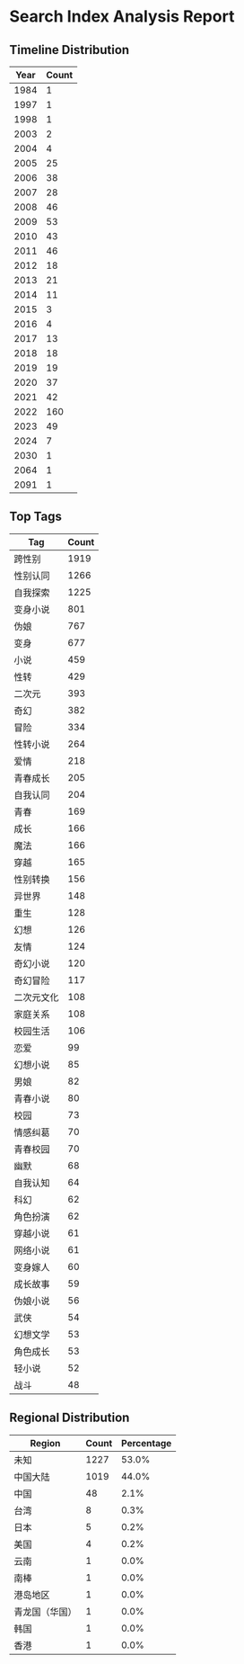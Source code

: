# Search Index Analysis Report

## Timeline Distribution

| Year | Count |
|------|-------|
| 1984 | 1 |
| 1997 | 1 |
| 1998 | 1 |
| 2003 | 2 |
| 2004 | 4 |
| 2005 | 25 |
| 2006 | 38 |
| 2007 | 28 |
| 2008 | 46 |
| 2009 | 53 |
| 2010 | 43 |
| 2011 | 46 |
| 2012 | 18 |
| 2013 | 21 |
| 2014 | 11 |
| 2015 | 3 |
| 2016 | 4 |
| 2017 | 13 |
| 2018 | 18 |
| 2019 | 19 |
| 2020 | 37 |
| 2021 | 42 |
| 2022 | 160 |
| 2023 | 49 |
| 2024 | 7 |
| 2030 | 1 |
| 2064 | 1 |
| 2091 | 1 |

## Top Tags

| Tag | Count |
|-----|-------|
| 跨性别 | 1919 |
| 性别认同 | 1266 |
| 自我探索 | 1225 |
| 变身小说 | 801 |
| 伪娘 | 767 |
| 变身 | 677 |
| 小说 | 459 |
| 性转 | 429 |
| 二次元 | 393 |
| 奇幻 | 382 |
| 冒险 | 334 |
| 性转小说 | 264 |
| 爱情 | 218 |
| 青春成长 | 205 |
| 自我认同 | 204 |
| 青春 | 169 |
| 成长 | 166 |
| 魔法 | 166 |
| 穿越 | 165 |
| 性别转换 | 156 |
| 异世界 | 148 |
| 重生 | 128 |
| 幻想 | 126 |
| 友情 | 124 |
| 奇幻小说 | 120 |
| 奇幻冒险 | 117 |
| 二次元文化 | 108 |
| 家庭关系 | 108 |
| 校园生活 | 106 |
| 恋爱 | 99 |
| 幻想小说 | 85 |
| 男娘 | 82 |
| 青春小说 | 80 |
| 校园 | 73 |
| 情感纠葛 | 70 |
| 青春校园 | 70 |
| 幽默 | 68 |
| 自我认知 | 64 |
| 科幻 | 62 |
| 角色扮演 | 62 |
| 穿越小说 | 61 |
| 网络小说 | 61 |
| 变身嫁人 | 60 |
| 成长故事 | 59 |
| 伪娘小说 | 56 |
| 武侠 | 54 |
| 幻想文学 | 53 |
| 角色成长 | 53 |
| 轻小说 | 52 |
| 战斗 | 48 |

## Regional Distribution

| Region | Count | Percentage |
|--------|-------|------------|
| 未知 | 1227 | 53.0% |
| 中国大陆 | 1019 | 44.0% |
| 中国 | 48 | 2.1% |
| 台湾 | 8 | 0.3% |
| 日本 | 5 | 0.2% |
| 美国 | 4 | 0.2% |
| 云南 | 1 | 0.0% |
| 南棒 | 1 | 0.0% |
| 港岛地区 | 1 | 0.0% |
| 青龙国（华国） | 1 | 0.0% |
| 韩国 | 1 | 0.0% |
| 香港 | 1 | 0.0% |